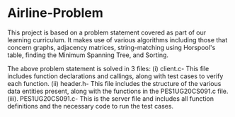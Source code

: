 # Airline-Problem
This project is based on a problem statement covered as part of our learning curriculum. 
It makes use of various algorithms including those that concern graphs, adjacency matrices, string-matching using Horspool's table, finding the Minimum Spanning Tree, and Sorting.

The above problem statement is solved in 3 files:
(i) client.c- This file includes function declarations and callings, along with test cases to verify each function.
(ii) header.h- This file includes the structure of the various data entities present, along with the functions in the PES1UG20CS091.c file.
(iii). PES1UG20CS091.c- This is the server file and includes all function definitions and the necessary code to run the test cases.
